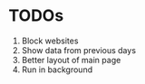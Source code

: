 # TODOs

1. Block websites
2. Show data from previous days
3. Better layout of main page
4. Run in background
